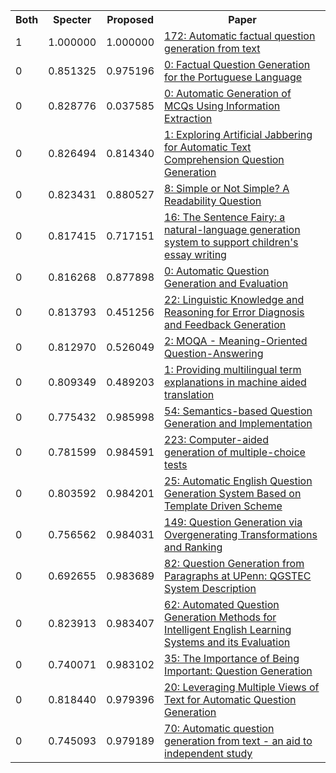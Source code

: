 <html><table><tr>
<th>Both</th>
<th>Specter</th>
<th>Proposed</th>
<th>Paper</th>
</tr>
<tr>
<td>1</td>
<td>1.000000</td>
<td>1.000000</td>
<td><a href="https://www.semanticscholar.org/paper/ebd9458f8c7e14a04f3fb711891a4f1bcd065297">172: Automatic factual question generation from text</a></td>
</tr>
<tr>
<td>0</td>
<td>0.851325</td>
<td>0.975196</td>
<td><a href="https://www.semanticscholar.org/paper/00a8820ff84cf983dde2416de416a1035965795a">0: Factual Question Generation for the Portuguese Language</a></td>
</tr>
<tr>
<td>0</td>
<td>0.828776</td>
<td>0.037585</td>
<td><a href="https://www.semanticscholar.org/paper/da3b6272325de5d865d52d0d38fef2f35635c4c4">0: Automatic Generation of MCQs Using Information Extraction</a></td>
</tr>
<tr>
<td>0</td>
<td>0.826494</td>
<td>0.814340</td>
<td><a href="https://www.semanticscholar.org/paper/aa9ff171f2ff169a05076d26dc28e0af519d35c3">1: Exploring Artificial Jabbering for Automatic Text Comprehension Question Generation</a></td>
</tr>
<tr>
<td>0</td>
<td>0.823431</td>
<td>0.880527</td>
<td><a href="https://www.semanticscholar.org/paper/120a42579017446f8f53e89a75c276801db032cb">8: Simple or Not Simple? A Readability Question</a></td>
</tr>
<tr>
<td>0</td>
<td>0.817415</td>
<td>0.717151</td>
<td><a href="https://www.semanticscholar.org/paper/8a4c39416c753bcca5f9eb7bd5f5dae744731260">16: The Sentence Fairy: a natural-language generation system to support children's essay writing</a></td>
</tr>
<tr>
<td>0</td>
<td>0.816268</td>
<td>0.877898</td>
<td><a href="https://www.semanticscholar.org/paper/967aa31dd75220b676c02c4969df09195eee42db">0: Automatic Question Generation and Evaluation</a></td>
</tr>
<tr>
<td>0</td>
<td>0.813793</td>
<td>0.451256</td>
<td><a href="https://www.semanticscholar.org/paper/a1a38b1e9b6568624c4ad0447249d3e9bc9e75bf">22: Linguistic Knowledge and Reasoning for Error Diagnosis and Feedback Generation</a></td>
</tr>
<tr>
<td>0</td>
<td>0.812970</td>
<td>0.526049</td>
<td><a href="https://www.semanticscholar.org/paper/83197d24b6bc0bb1f268c5f49640810efb825153">2: MOQA - Meaning-Oriented Question-Answering</a></td>
</tr>
<tr>
<td>0</td>
<td>0.809349</td>
<td>0.489203</td>
<td><a href="https://www.semanticscholar.org/paper/7665e0858a19e14f4ce853844e5de56f420d7e47">1: Providing multilingual term explanations in machine aided translation</a></td>
</tr>
<tr>
<td>0</td>
<td>0.775432</td>
<td>0.985998</td>
<td><a href="https://www.semanticscholar.org/paper/84fde87a02915db2230213d11f32a5437f1bbe8a">54: Semantics-based Question Generation and Implementation</a></td>
</tr>
<tr>
<td>0</td>
<td>0.781599</td>
<td>0.984591</td>
<td><a href="https://www.semanticscholar.org/paper/956c1680fd3c600bd5358898571b927ea78e841d">223: Computer-aided generation of multiple-choice tests</a></td>
</tr>
<tr>
<td>0</td>
<td>0.803592</td>
<td>0.984201</td>
<td><a href="https://www.semanticscholar.org/paper/113e5ff6fd0465fd8ef9c8580556c09163056581">25: Automatic English Question Generation System Based on Template Driven Scheme</a></td>
</tr>
<tr>
<td>0</td>
<td>0.756562</td>
<td>0.984031</td>
<td><a href="https://www.semanticscholar.org/paper/ceddbe6252b3802ce458dce656526ec443af0a2a">149: Question Generation via Overgenerating Transformations and Ranking</a></td>
</tr>
<tr>
<td>0</td>
<td>0.692655</td>
<td>0.983689</td>
<td><a href="https://www.semanticscholar.org/paper/9e8c23c98ea39cef9853aed6c2b52595f1672f9e">82: Question Generation from Paragraphs at UPenn: QGSTEC System Description</a></td>
</tr>
<tr>
<td>0</td>
<td>0.823913</td>
<td>0.983407</td>
<td><a href="https://www.semanticscholar.org/paper/314793e319bd152b3648d0e23e99a05060b0de40">62: Automated Question Generation Methods for Intelligent English Learning Systems and its Evaluation</a></td>
</tr>
<tr>
<td>0</td>
<td>0.740071</td>
<td>0.983102</td>
<td><a href="https://www.semanticscholar.org/paper/0c33918fac19a519a2b2282b5389c566cd0d7769">35: The Importance of Being Important: Question Generation</a></td>
</tr>
<tr>
<td>0</td>
<td>0.818440</td>
<td>0.979396</td>
<td><a href="https://www.semanticscholar.org/paper/9d7cd869ed94e750952d7f6da92f5ff824fabc67">20: Leveraging Multiple Views of Text for Automatic Question Generation</a></td>
</tr>
<tr>
<td>0</td>
<td>0.745093</td>
<td>0.979189</td>
<td><a href="https://www.semanticscholar.org/paper/134ea5f0a2b9cc0fd1514b0705b2793ddb897b0d">70: Automatic question generation from text - an aid to independent study</a></td>
</tr>
</table></html>
